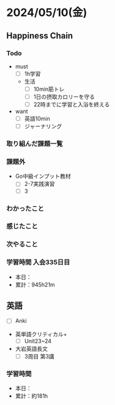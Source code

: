 # 2024/05/10(金)

## Happiness Chain

### Todo

- must
  - [ ] 1h学習
  - 生活
    - [ ] 10min筋トレ
    - [ ] 1日の摂取カロリーを守る
    - [ ] 22時までに学習と入浴を終える
- want
  - [ ] 英語10min
  - [ ] ジャーナリング

### 取り組んだ課題一覧

### 課題外

- Go中級インプット教材
  - [ ] 2-7実践演習
  - [ ] 3

### わかったこと

### 感じたこと

### 次やること

### 学習時間 入会335日目

- 本日：
- 累計：945h21m

## 英語

- [ ] Anki
- 英単語クリティカル+
  - [ ] Unit23~24
- 大岩英語長文
  - [ ] 3周目 第3講

### 学習時間

- 本日：
- 累計：約181h
